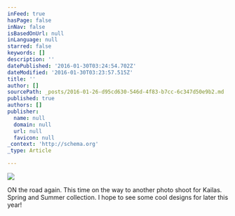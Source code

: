 ```yaml
---
inFeed: true
hasPage: false
inNav: false
isBasedOnUrl: null
inLanguage: null
starred: false
keywords: []
description: ''
datePublished: '2016-01-30T03:24:54.702Z'
dateModified: '2016-01-30T03:23:57.515Z'
title: ''
author: []
sourcePath: _posts/2016-01-26-d95cd630-546d-4f83-b7cc-6c347d50e9b2.md
published: true
authors: []
publisher:
  name: null
  domain: null
  url: null
  favicon: null
_context: 'http://schema.org'
_type: Article

---
```

![](https://the-grid-user-content.s3-us-west-2.amazonaws.com/0f93b877-abbb-43b3-b3b1-4bd2c2630734.jpg)

ON the road again. This time on the way to another photo shoot for Kailas. Spring and Summer collection. I hope to see some cool designs for later this year!